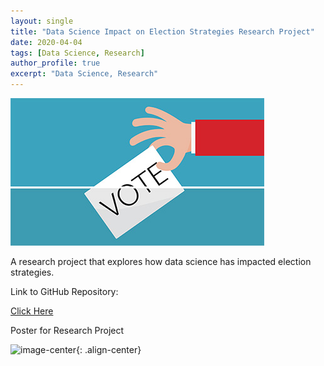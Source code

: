 ```yaml
---
layout: single
title: "Data Science Impact on Election Strategies Research Project"
date: 2020-04-04
tags: [Data Science, Research]
author_profile: true
excerpt: "Data Science, Research"
---
```

![Election](/images/election.jpg "Data Science Impact on Election Strategies Research Project")

A research project that explores how data science has impacted election strategies.

Link to GitHub Repository:

[Click Here](https://github.com/davidsuffolk/Data-Science-Impact-on-Election-Strategies-Research-Project)

Poster for Research Project

![image-center](/images/Project_Poster.jpeg){: .align-center}
